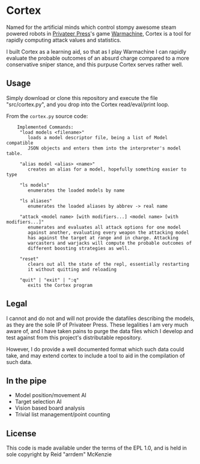 # Cortex

Named for the artificial minds which control stompy awesome steam
powered robots in [Privateer Press](http://privateerpress.com/)'s game
[Warmachine](http://privateerpress.com/warmachine), Cortex is a tool
for rapidly computing attack values and statistics.

I built Cortex as a learning aid, so that as I play Warmachine I can
rapidly evaluate the probable outcomes of an absurd charge compared to
a more conservative sniper stance, and this purpuse Cortex serves
rather well.

## Usage

Simply download or clone this repository and execute the file
"src/cortex.py", and you drop into the Cortex read/eval/print loop.

From the `cortex.py` source code:
```
    Implemented Commands:
     "load models <filename>"
        loads a model descriptor file, being a list of Model compatible
		JSON objects and enters them into the interpreter's model table.
    
     "alias model <alias> <name>"
        creates an alias for a model, hopefully something easier to type
    
     "ls models"
        enumerates the loaded models by name
    
     "ls aliases"
        enumerates the loaded aliases by abbrev -> real name
    
     "attack <model name> [with modifiers...] <model name> [with modifiers...]"
        enumerates and evaluates all attack options for one model
        against another, evaluating every weapon the attacking model
        has against the target at range and in charge. Attacking
        warcasters and warjacks will compute the probable outcomes of
        different boosting strategies as well.
    
     "reset"
        clears out all the state of the repl, essentially restarting
        it without quitting and reloading
    
     "quit" | "exit" | ":q"
        exits the Cortex program
```

## Legal

I cannot and do not and will not provide the datafiles describing the
models, as they are the sole IP of Privateer Press. These legalities I
am very much aware of, and I have taken pains to purge the data files
which I develop and test against from this project's distributable
repository.

However, I do provide a well documented format which such data could
take, and may extend cortex to include a tool to aid in the
compilation of such data.

## In the pipe
 - Model position/movement AI
 - Target selection AI
 - Vision based board analysis
 - Trivial list management/point counting

## License

This code is made available under the terms of the EPL 1.0, and is
held in sole copyright by Reid "arrdem" McKenzie
